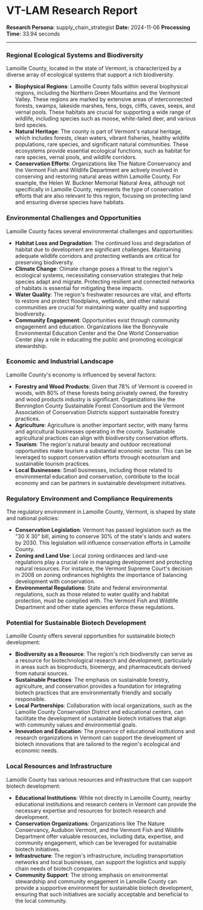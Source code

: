 # VT-LAM Research Report

**Research Persona:** supply_chain_strategist
**Date:** 2024-11-06
**Processing Time:** 33.94 seconds

---

### Regional Ecological Systems and Biodiversity

Lamoille County, located in the state of Vermont, is characterized by a diverse array of ecological systems that support a rich biodiversity.

- **Biophysical Regions**: Lamoille County falls within several biophysical regions, including the Northern Green Mountains and the Vermont Valley. These regions are marked by extensive areas of interconnected forests, swamps, lakeside marshes, fens, bogs, cliffs, caves, seeps, and vernal pools. These habitats are crucial for supporting a wide range of wildlife, including species such as moose, white-tailed deer, and various bird species.
- **Natural Heritage**: The county is part of Vermont's natural heritage, which includes forests, clean waters, vibrant fisheries, healthy wildlife populations, rare species, and significant natural communities. These ecosystems provide essential ecological functions, such as habitat for rare species, vernal pools, and wildlife corridors.
- **Conservation Efforts**: Organizations like The Nature Conservancy and the Vermont Fish and Wildlife Department are actively involved in conserving and restoring natural areas within Lamoille County. For example, the Helen W. Buckner Memorial Natural Area, although not specifically in Lamoille County, represents the type of conservation efforts that are also relevant to this region, focusing on protecting land and ensuring diverse species have habitats.

### Environmental Challenges and Opportunities

Lamoille County faces several environmental challenges and opportunities:

- **Habitat Loss and Degradation**: The continued loss and degradation of habitat due to development are significant challenges. Maintaining adequate wildlife corridors and protecting wetlands are critical for preserving biodiversity.
- **Climate Change**: Climate change poses a threat to the region's ecological systems, necessitating conservation strategies that help species adapt and migrate. Protecting resilient and connected networks of habitats is essential for mitigating these impacts.
- **Water Quality**: The region's freshwater resources are vital, and efforts to restore and protect floodplains, wetlands, and other natural communities are crucial for maintaining water quality and supporting biodiversity.
- **Community Engagement**: Opportunities exist through community engagement and education. Organizations like the Bonnyvale Environmental Education Center and the One World Conservation Center play a role in educating the public and promoting ecological stewardship.

### Economic and Industrial Landscape

Lamoille County's economy is influenced by several factors:

- **Forestry and Wood Products**: Given that 78% of Vermont is covered in woods, with 80% of these forests being privately owned, the forestry and wood products industry is significant. Organizations like the Bennington County Sustainable Forest Consortium and the Vermont Association of Conservation Districts support sustainable forestry practices.
- **Agriculture**: Agriculture is another important sector, with many farms and agricultural businesses operating in the county. Sustainable agricultural practices can align with biodiversity conservation efforts.
- **Tourism**: The region's natural beauty and outdoor recreational opportunities make tourism a substantial economic sector. This can be leveraged to support conservation efforts through ecotourism and sustainable tourism practices.
- **Local Businesses**: Small businesses, including those related to environmental education and conservation, contribute to the local economy and can be partners in sustainable development initiatives.

### Regulatory Environment and Compliance Requirements

The regulatory environment in Lamoille County, Vermont, is shaped by state and national policies:

- **Conservation Legislation**: Vermont has passed legislation such as the "30 X 30" bill, aiming to conserve 30% of the state's lands and waters by 2030. This legislation will influence conservation efforts in Lamoille County.
- **Zoning and Land Use**: Local zoning ordinances and land-use regulations play a crucial role in managing development and protecting natural resources. For instance, the Vermont Supreme Court's decision in 2008 on zoning ordinances highlights the importance of balancing development with conservation.
- **Environmental Regulations**: State and federal environmental regulations, such as those related to water quality and habitat protection, must be complied with. The Vermont Fish and Wildlife Department and other state agencies enforce these regulations.

### Potential for Sustainable Biotech Development

Lamoille County offers several opportunities for sustainable biotech development:

- **Biodiversity as a Resource**: The region's rich biodiversity can serve as a resource for biotechnological research and development, particularly in areas such as bioproducts, bioenergy, and pharmaceuticals derived from natural sources.
- **Sustainable Practices**: The emphasis on sustainable forestry, agriculture, and conservation provides a foundation for integrating biotech practices that are environmentally friendly and socially responsible.
- **Local Partnerships**: Collaboration with local organizations, such as the Lamoille County Conservation District and educational centers, can facilitate the development of sustainable biotech initiatives that align with community values and environmental goals.
- **Innovation and Education**: The presence of educational institutions and research organizations in Vermont can support the development of biotech innovations that are tailored to the region's ecological and economic needs.

### Local Resources and Infrastructure

Lamoille County has various resources and infrastructure that can support biotech development:

- **Educational Institutions**: While not directly in Lamoille County, nearby educational institutions and research centers in Vermont can provide the necessary expertise and resources for biotech research and development.
- **Conservation Organizations**: Organizations like The Nature Conservancy, Audubon Vermont, and the Vermont Fish and Wildlife Department offer valuable resources, including data, expertise, and community engagement, which can be leveraged for sustainable biotech initiatives.
- **Infrastructure**: The region's infrastructure, including transportation networks and local businesses, can support the logistics and supply chain needs of biotech companies.
- **Community Support**: The strong emphasis on environmental stewardship and community engagement in Lamoille County can provide a supportive environment for sustainable biotech development, ensuring that such initiatives are socially acceptable and beneficial to the local community.